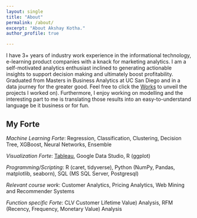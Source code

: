 ```yaml
---
layout: single
title: "About"
permalink: /about/
excerpt: "About Akshay Kotha."
author_profile: true

---
```


I have 3+ years of industry work experience in the informational technology, e-learning product companies with a knack for marketing analytics. I am a self-motivated analytics enthusiast inclined to generating actionable insights to support decision making and ultimately boost profitability. Graduated from Masters in Business Analytics at UC San Diego and in a data journey for the greater good.
Feel free to click the [Works](https://akshayreddykotha.github.io/works/) to unveil the projects I worked on). Furthermore, I enjoy working on modelling and the interesting part to me is translating those results into an easy-to-understand language be it business or for fun.

## My Forte
 
<!-- <img src="{{ site.url }}{{ site.baseurl }}/images/my-background4.JPG" alt=""> -->

*Machine Learning Forte*: Regression, Classification, Clustering, Decision Tree, XGBoost, Neural Networks, Ensemble

*Visualization Forte*: [Tableau](https://public.tableau.com/profile/akshaykotha#!/), Google Data Studio, R (ggplot)

*Programming/Scripting*: R (caret, tidyverse), Python (NumPy, Pandas, matplotlib, seaborn), SQL (MS SQL Server, Postgresql)

*Relevant course work*: Customer Analytics, Pricing Analytics, Web Mining and Recommender Systems

*Function specific Forte*: CLV Customer Lifetime Value) Analysis, RFM (Recency, Frequency, Monetary Value) Analysis